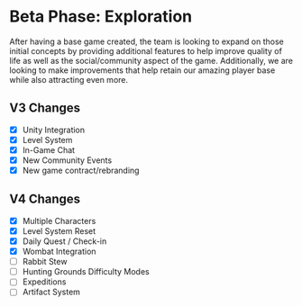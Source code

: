 # Beta Phase: Exploration

After having a base game created, the team is looking to expand on those initial concepts by providing additional features to help improve quality of life as well as the social/community aspect of the game. Additionally, we are looking to make improvements that help retain our amazing player base while also attracting even more.

## V3 Changes

- [x] Unity Integration
- [x] Level System
- [x] In-Game Chat
- [x] New Community Events
- [x] New game contract/rebranding

## V4 Changes

- [x] Multiple Characters
- [x] Level System Reset
- [x] Daily Quest / Check-in
- [x] Wombat Integration
- [ ] Rabbit Stew
- [ ] Hunting Grounds Difficulty Modes
- [ ] Expeditions
- [ ] Artifact System
